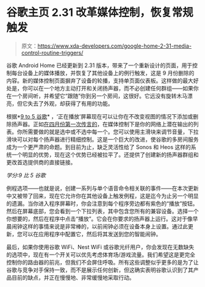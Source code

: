 # 谷歌主页 2.31 改革媒体控制，恢复常规触发

> 原文：<https://www.xda-developers.com/google-home-2-31-media-control-routine-triggers/>

谷歌 Android Home 已经更新到 2.31 版本，带来了一个重新设计的页面，用于控制每台设备上的媒体播放，并恢复了其他设备上的例行触发，这是 9 月份删除的内容。新的媒体控制页面摒弃了设备的轮播，支持单页面仪表板。这样做的最大好处是，你可以在一个地方主动打开和关闭扬声器，而不必创建任何群组——如果你在一个房间听，并希望它“跟随”你到另一个房间，这很好。它远没有旋转木马漂亮，但它失去了外观，却获得了有用的功能。

根据*[9 to 5 谷歌](https://9to5google.com/2020/11/17/google-home-2-31/)* ，‘正在播放’屏幕现在可以让你在不改变视图的情况下添加或删除扬声器。正如[在四月份第一次传言的](https://www.xda-developers.com/google-home-separate-volume-level-for-google-assistant/)，在媒体控制下是你的网络上潜在输出的列表。你所需要做的就是选中或不选中每一个。您可以使用主滑块来调节音量，下拉滑块可以对每个扬声器进行精细控制。这是一个巨大的改进，使谷歌的多房间服务成为一个更严肃的命题。到目前为止，缺乏灵活性给了 Sonos 和 Heos 这样的系统一个明显的优势，现在这个优势已经被拉平了。还提供了创建新的扬声器群组和更改首选提供商的直接链接。

*学分:9 比 5 谷歌*

例程选项——也就是说，创建一系列与单个语音命令相关联的事件——在本次更新中又被带了回来，现在它允许你在其他设备上触发例程，这是迄今为止另一个明显的遗漏。当你进入程序屏幕时，你会注意到每个程序旁边都有紫色的“播放”按钮。然后在屏幕底部，您会看到一个下拉列表，其中包含您所有的兼容设备。选择一个你想要的，然后在程序中点击“播放”。它会在你要求的扬声器上运行。这对于像早晨闹钟这样的事情来说是非常棒的，以前闹钟必须在设备本身上设置。通过此更新，您可以在应用程序中配置它，然后将其发送到您的智能闹钟。

最后，如果你使用谷歌 WiFi、Nest WiFi 或谷歌光纤用户，你会发现在无数缺失的选项中，现在有一个开关可以优先考虑体育场/游戏流量。我们希望这是更完全控制你的路由器的前兆，但我们不会屏住呼吸。所有这些调整似乎更多的是为了让谷歌与竞争对手保持一致，而不是展示任何创新，但这确实表明谷歌认识到了其产品目前的缺点，并正在慢慢地、非常缓慢地采取行动。